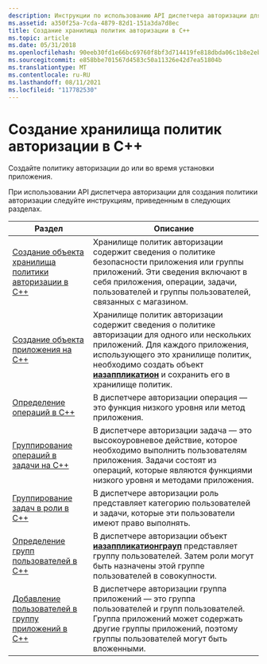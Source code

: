 ```yaml
---
description: Инструкции по использованию API диспетчера авторизации для создания хранилища политик авторизации в C++.
ms.assetid: a350f25a-7cda-4879-82d1-151a3da7d8ec
title: Создание хранилища политик авторизации в C++
ms.topic: article
ms.date: 05/31/2018
ms.openlocfilehash: 90eeb30fd1e66bc69760f8bf3d714419fe818dbda06c1b8e2eb059aeb579ca74
ms.sourcegitcommit: e858bbe701567d4583c50a11326e42d7ea51804b
ms.translationtype: MT
ms.contentlocale: ru-RU
ms.lasthandoff: 08/11/2021
ms.locfileid: "117782530"
---
```

# <a name="creating-an-authorization-policy-store-in-c"></a>Создание хранилища политик авторизации в C++

Создайте политику авторизации до или во время установки приложения.

При использовании API диспетчера авторизации для создания политики авторизации следуйте инструкциям, приведенным в следующих разделах.



| Раздел                                                                                                            | Описание                                                                                                                                                                                                                                               |
|------------------------------------------------------------------------------------------------------------------|-----------------------------------------------------------------------------------------------------------------------------------------------------------------------------------------------------------------------------------------------------------|
| [Создание объекта хранилища политики авторизации в C++](creating-an-authorization-policy-store-object-in-c--.md) | Хранилище политик авторизации содержит сведения о политике безопасности приложения или группы приложений. Эти сведения включают в себя приложения, операции, задачи, пользователей и группы пользователей, связанных с магазином.              |
| [Создание объекта приложения на C++](creating-an-application-object-in-c--.md)                               | Хранилище политик авторизации содержит сведения о политике авторизации для одного или нескольких приложений. Для каждого приложения, использующего это хранилище политик, необходимо создать объект [**иазаппликатион**](/windows/desktop/api/Azroles/nn-azroles-iazapplication) и сохранить его в хранилище политик. |
| [Определение операций в C++](defining-operations-in-c--.md)                                                     | В диспетчере авторизации операция — это функция низкого уровня или метод приложения.                                                                                                                                                               |
| [Группирование операций в задачи на C++](grouping-operations-into-tasks-in-c--.md)                               | В диспетчере авторизации задача — это высокоуровневое действие, которое необходимо выполнить пользователям приложения. Задачи состоят из операций, которые являются функциями низкого уровня и методами приложения.                                                     |
| [Группирование задач в роли в C++](grouping-tasks-into-roles-in-c--.md)                                         | В диспетчере авторизации роль представляет категорию пользователей и задачи, которые эти пользователи имеют право выполнять.                                                                                                                                      |
| [Определение групп пользователей в C++](defining-groups-of-users-in-c--.md)                                           | В диспетчере авторизации объект [**иазаппликатионграуп**](/windows/desktop/api/Azroles/nn-azroles-iazapplicationgroup) представляет группу пользователей. Затем роли могут быть назначены этой группе пользователей в совокупности.                                                                       |
| [Добавление пользователей в группу приложений в C++](adding-users-to-an-application-group-in-c--.md)                   | В диспетчере авторизации группа приложений — это группа пользователей и групп пользователей. Группа приложений может содержать другие группы приложений, поэтому группы пользователей могут быть вложенными.                                                                          |



 

 

 




